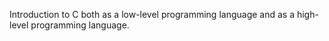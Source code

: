 Introduction to C both as a low-level programming language and as a high-level programming language.
